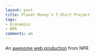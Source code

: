 ```yaml
---
layout: post
title: Planet Money's T-Shirt Project
tags: 
- Economics
- NPR
comments: on
---
```

An [awesome web production](http://apps.npr.org/tshirt/#/title) from NPR.